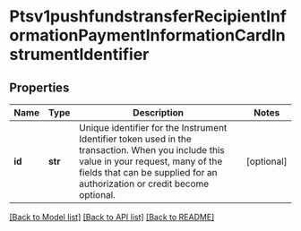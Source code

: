 # Ptsv1pushfundstransferRecipientInformationPaymentInformationCardInstrumentIdentifier

## Properties
Name | Type | Description | Notes
------------ | ------------- | ------------- | -------------
**id** | **str** | Unique identifier for the Instrument Identifier token used in the transaction. When you include this value in your request, many of the fields that can be supplied for an authorization or credit become optional.  | [optional] 

[[Back to Model list]](../README.md#documentation-for-models) [[Back to API list]](../README.md#documentation-for-api-endpoints) [[Back to README]](../README.md)


